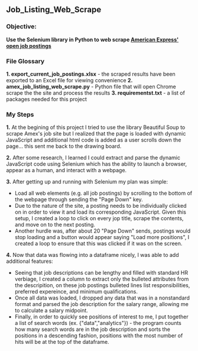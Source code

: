 ## Job_Listing_Web_Scrape

### Objective:
**Use the Selenium library in Python to web scrape [American Express' open job postings](https://aexp.eightfold.ai/careers?intlink=us-amex-career-en-us-home-findalljobs)**

### File Glossary
**1. export_current_job_postings.xlsx** - the scraped results have been exported to an Excel file for viewing convenience
**2. amex_job_listing_web_scrape.py** - Python file that will open Chrome scrape the the site and process the results
**3. requirementst.txt** - a list of packages needed for this project

### My Steps
**1.** At the begining of this project I tried to use the library Beautiful Soup to scrape Amex's job site but I realized that the page is loaded with dynamic JavaScript and additional html code is added as a user scrolls down the page... this sent me back to the drawing board.

**2.** After some research, I learned I could extract and parse the dynamic JavaScript code using Selenium which has the ability to launch a browser, appear as a human, and interact with a webpage. 

**3.** After getting up and running with Selenium my plan was simple:
- Load all web elements (e.g. all job postings) by scrolling to the bottom of the webpage through sending the "Page Down" key. 
- Due to the nature of the site, a posting needs to be individually clicked on in order to view it and load its corresponding JavaScript. Given this setup, I created a loop to click on every jop title, scrape the contents, and move on to the next posting.
- Another hurdle was, after about 20 "Page Down" sends, postings would stop loading and a button would appear saying "Load more positions", I created a loop to ensure that this was clicked if it was on the screen.

**4.** Now that data was flowing into a dataframe nicely, I was able to add additional features:
- Seeing that job descriptions can be lengthy and filled with standard HR verbiage, I created a column to extract only the bulleted attributes from the descripition, on these job postings bulleted lines list responsibilities, preferred expereince, and minimum qualifications.
- Once all data was loaded, I dropped any data that was in a nonstandard format and parsed the job description for the salary range, allowing me to calculate a salary midpoint.
- Finally, in order to quickly see positions of interest to me, I put together a list of search words (ex. {"data","analytics"}) - the program counts how many search words are in the job description and sorts the positions in a descending fashion, positions with the most number of hits will be at the top of the dataframe.

